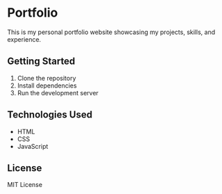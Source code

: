 # Portfolio

This is my personal portfolio website showcasing my projects, skills, and experience.

## Getting Started

1. Clone the repository
2. Install dependencies
3. Run the development server

## Technologies Used

- HTML
- CSS
- JavaScript

## License

MIT License
